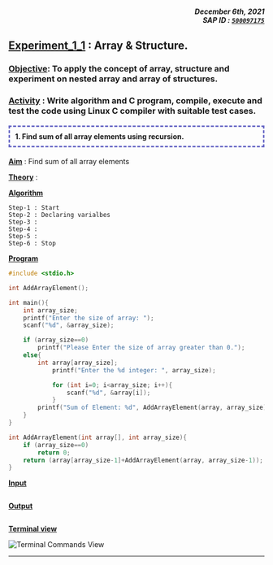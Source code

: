 <h5 align="right">December 6th, 2021<br/>SAP ID : <code style="-webkit-user-select: none; -khtml-user-select: none; -moz-user-select: none; -ms-user-select: none; -o-user-select: none; user-select: none;"><a href="https://atiq-ur-rehaman.netlify.app/#about" >500097175</a></code> </h5>

## <u>Experiment_1_1</u> : Array & Structure. 

### <u>Objective</u>: To apply the concept of array, structure and experiment on nested array and array of structures.

### <u>Activity</u> : Write algorithm and C program, compile, execute and test the code using Linux C compiler with suitable test cases.

<h4 style="border: 3px; border-color: #6f6fc8; border-style: dashed; padding:10px;">1. Find sum of all array elements using recursion.</h4>


**<u>Aim</u>** : Find sum of all array elements

**<u>Theory</u>** :

**<u>Algorithm</u>**

```algo
Step-1 : Start
Step-2 : Declaring varialbes 
Step-3 : 
Step-4 :
Step-5 : 
Step-6 : Stop
```



**<u>Program</u>**

```c
#include <stdio.h>

int AddArrayElement();

int main(){
    int array_size;
    printf("Enter the size of array: ");
    scanf("%d", &array_size);

    if (array_size==0)
        printf("Please Enter the size of array greater than 0.");
    else{
        int array[array_size];
            printf("Enter the %d integer: ", array_size);

            for (int i=0; i<array_size; i++){
                scanf("%d", &array[i]);
            }
        printf("Sum of Element: %d", AddArrayElement(array, array_size));
    }
}

int AddArrayElement(int array[], int array_size){
    if (array_size==0)
        return 0;
    return (array[array_size-1]+AddArrayElement(array, array_size-1));
}
```


**<u>Input</u>**

```sh
```

**<u>Output</u>**

```sh
```

**<u>Terminal view</u>**

![Terminal Commands View](../../../assets/images/ppl_lab/)

---

